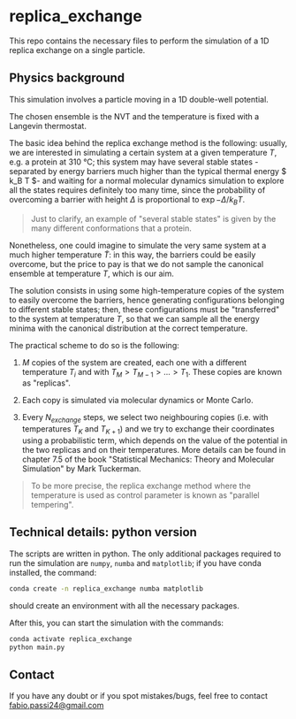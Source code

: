 # replica_exchange

This repo contains the necessary files to perform the simulation of a 1D replica exchange on a single particle.

## Physics background

This simulation involves a particle moving in a 1D double-well potential.

The chosen ensemble is the NVT and the temperature is fixed with a Langevin thermostat.

The basic idea behind the replica exchange method is the following: usually, we are interested in simulating a certain system at a given temperature $T$, e.g. a protein at 310 °C; this system may have several stable states -separated by energy barriers much higher than the typical thermal energy $ k_B T $- and waiting for a normal molecular dynamics simulation to explore all the states requires definitely too many time, since the probability of overcoming a barrier with height $\Delta$ is proportional to $\exp{-\Delta / k_B T}$.  
> Just to clarify, an example of "several stable states" is given by the many different conformations that a protein.

Nonetheless, one could imagine to simulate the very same system at a much higher temperature $\tilde{T}$: in this way, the barriers could be easily overcome, but the price to pay is that we do not sample the canonical ensemble at temperature $T$, which is our aim.

The solution consists in using some high-temperature copies of the system to easily overcome the barriers, hence generating configurations belonging to different stable states; then, these configurations must be "transferred" to the system at temperature $T$, so that we can sample all the energy minima with the canonical distribution at the correct temperature.

The practical scheme to do so is the following:

1. $M$ copies of the system are created, each one with a different temperature $T_i$ and with $T_M > T_{M-1} > ... > T_1$. These copies are known as "replicas".

2. Each copy is simulated via molecular dynamics or Monte Carlo.

3. Every $N_{exchange}$ steps, we select two neighbouring copies (i.e. with temperatures $T_K$ and $T_{K+1}$) and we try to exchange their coordinates using a probabilistic term, which depends on the value of the potential in the two replicas and on their temperatures. More details can be found in chapter 7.5 of the book "Statistical Mechanics: Theory and Molecular Simulation" by Mark Tuckerman.

> To be more precise, the replica exchange method where the temperature is used as control parameter is known as "parallel tempering".

## Technical details: python version

The scripts are written in python. The only additional packages required to run the simulation are `numpy`, `numba` and `matplotlib`; if you have conda installed, the command:

```bash
conda create -n replica_exchange numba matplotlib
```

should create an environment with all the necessary packages.

After this, you can start the simulation with the commands:

```bash
conda activate replica_exchange
python main.py
```

## Contact

If you have any doubt or if you spot mistakes/bugs, feel free to contact [fabio.passi24@gmail.com](fabio.passi24@gmail.com)
